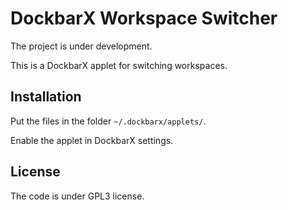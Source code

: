 # DockbarX Workspace Switcher

The project is under development.

This is a DockbarX applet for switching workspaces.

## Installation

Put the files in the folder `~/.dockbarx/applets/`.

Enable the applet in DockbarX settings.

## License

The code is under GPL3 license.
